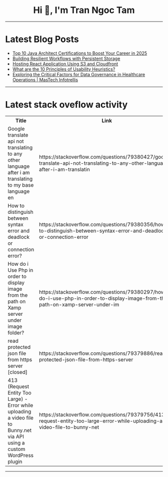 <h1 align="center">Hi 👋, I'm Tran Ngoc Tam</h1>

---

# Latest Blog Posts 
<!-- BLOG-POST-LIST:START -->
- [Top 10 Java Architect Certifications to Boost Your Career in 2025](https://dev.to/markwayne/top-10-java-architect-certifications-to-boost-your-career-in-2025-297n)
- [Building Resilient Workflows with Persistent Storage](https://dev.to/iamspathan/building-resilient-workflows-with-persistent-storage-5d0p)
- [Hosting React Application Using S3 and Cloudfront](https://dev.to/_4d9a5312ee790ace25/hosting-react-application-using-s3-and-cloudfront-3nmf)
- [What are the 10 Principles of Usability Heuristics?](https://dev.to/lollypopdesign/what-are-the-10-principles-of-usability-heuristics-1nb1)
- [Exploring the Critical Factors for Data Governance in Healthcare Operations | MasTech Infotrellis](https://dev.to/hana_sato/exploring-the-critical-factors-for-data-governance-in-healthcare-operations-mastech-infotrellis-57bb)
<!-- BLOG-POST-LIST:END -->

---

# Latest stack oveflow activity
<table>
  <tr><th>Title</th><th>Link</th></tr>
  <!-- STACKOVERFLOW:START --><tr><td>Google translate api not translating to any other language after i am translating to my base language en</td><td>https://stackoverflow.com/questions/79380427/google-translate-api-not-translating-to-any-other-language-after-i-am-translatin</td></tr><tr><td>How to distinguish between syntax error and deadlock or connection error?</td><td>https://stackoverflow.com/questions/79380356/how-to-distinguish-between-syntax-error-and-deadlock-or-connection-error</td></tr><tr><td>How do i Use Php in order to display image from the path on Xamp server under image folder?</td><td>https://stackoverflow.com/questions/79380297/how-do-i-use-php-in-order-to-display-image-from-the-path-on-xamp-server-under-im</td></tr><tr><td>read protected json file from https server [closed]</td><td>https://stackoverflow.com/questions/79379886/read-protected-json-file-from-https-server</td></tr><tr><td>413 &lpar;Request Entity Too Large&rpar; - Error while uploading a video file to Bunny.net via API using a custom WordPress plugin</td><td>https://stackoverflow.com/questions/79379756/413-request-entity-too-large-error-while-uploading-a-video-file-to-bunny-net</td></tr><!-- STACKOVERFLOW:END -->
</table>

---


